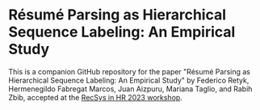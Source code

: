 # Résumé Parsing as Hierarchical Sequence Labeling: An Empirical Study

This is a companion GitHub repository for the paper "Résumé Parsing as Hierarchical Sequence Labeling: An Empirical Study" by Federico Retyk, Hermenegildo Fabregat Marcos, Juan Aizpuru, Mariana Taglio, and Rabih Zbib, accepted at the [RecSys in HR 2023 workshop](https://recsyshr.aau.dk/accepted-papers/).

